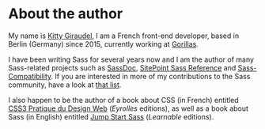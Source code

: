 
# About the author

My name is [Kitty Giraudel](https://kittygiraudel.com), I am a French front-end developer, based in Berlin (Germany) since 2015, currently working at [Gorillas](https://gorillas.io/).

I have been writing Sass for several years now and I am the author of many Sass-related projects such as [SassDoc](http://sassdoc.com), [SitePoint Sass Reference](https://sitepoint.com/sass-reference/) and [Sass-Compatibility](https://hugogiraudel.github.io/sass-compatibility/). If you are interested in more of my contributions to the Sass community, have a look at [that list](https://github.com/KittyGiraudel/awesome-sass).

I also happen to be the author of a book about CSS (in French) entitled [CSS3 Pratique du Design Web](https://www.eyrolles.com/Informatique/Livre/css3-9782212678963/) (*Eyrolles* editions), as well as a book about Sass (in English) entitled [Jump Start Sass](https://learnable.com/books/jump-start-sass) (*Learnable* editions).
